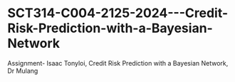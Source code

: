 # SCT314-C004-2125-2024---Credit-Risk-Prediction-with-a-Bayesian-Network
Assignment- Isaac Tonyloi, Credit Risk Prediction with a Bayesian Network, Dr Mulang
